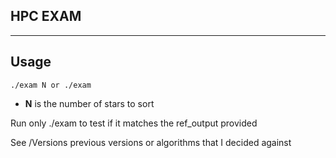 HPC EXAM
--------------
--------------


Usage
--------------
    ./exam N or ./exam
- **N** is the number of stars to sort

Run only ./exam to test if it matches the ref_output provided

See /Versions previous versions or algorithms that I decided against



